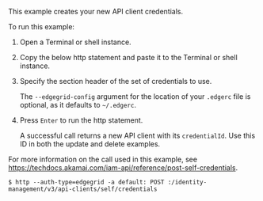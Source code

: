 This example creates your new API client credentials.

To run this example:

1. Open a Terminal or shell instance.

2. Copy the below http statement and paste it to the Terminal or shell instance.

3. Specify the section header of the set of credentials to use.

   The `--edgegrid-config` argument for the location of your `.edgerc` file is optional, as it defaults to `~/.edgerc`.

4. Press `Enter` to run the http statement.

   A successful call returns a new API client with its `credentialId`. Use this ID in both the update and delete examples.

For more information on the call used in this example, see https://techdocs.akamai.com/iam-api/reference/post-self-credentials.

```
$ http --auth-type=edgegrid -a default: POST :/identity-management/v3/api-clients/self/credentials
```
